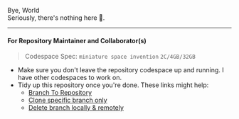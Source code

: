 Bye, World  
Seriously, there's nothing here 🤦.

---

#### For Repository Maintainer and Collaborator(s)
> Codespace Spec: `miniature space invention` `2C/4GB/32GB`
- Make sure you don't leave the repository codespace up and running. I have other codespaces to work on.  
- Tidy up this repository once you're done. These links might help:
  - [Branch To Repository](https://stackoverflow.com/a/2227571)  
  - [Clone specific branch only](https://stackoverflow.com/a/9920956)  
  - [Delete branch locally & remotely](https://stackoverflow.com/a/2003515)  
